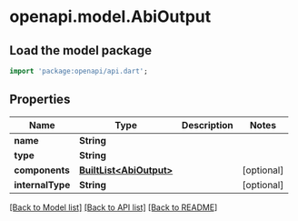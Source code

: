 # openapi.model.AbiOutput

## Load the model package

```dart
import 'package:openapi/api.dart';
```

## Properties

| Name             | Type                                      | Description | Notes       |
| ---------------- | ----------------------------------------- | ----------- | ----------- |
| **name**         | **String**                                |             |             |
| **type**         | **String**                                |             |             |
| **components**   | [**BuiltList\<AbiOutput>**](abioutput.md) |             | \[optional] |
| **internalType** | **String**                                |             | \[optional] |

[\[Back to Model list\]](./#documentation-for-models) [\[Back to API list\]](./#documentation-for-api-endpoints) [\[Back to README\]](./)
